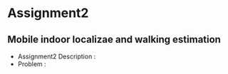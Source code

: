 # Assignment2

## Mobile indoor localizae and walking estimation

- Assignment2 Description :
- Problem :
